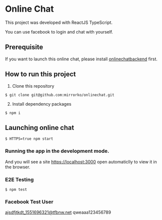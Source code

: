 # Online Chat

This project was developed with ReactJS TypeScript.

You can use facebook to login and chat with yourself.

## Prerequisite

If you want to launch this online chat, please install [onlinechatbackend](https://github.com/mirrorko/onlinechatbackend) first.

## How to run this project

1. Clone this repository

```
$ git clone git@github.com:mirrorko/onlinechat.git
```

2. Install dependency packages

```
$ npm i
```

## Launching online chat

```
$ HTTPS=true npm start
```

### Running the app in the development mode.

And you will see a site [https://localhost:3000](https://localhost:3000) open automaticlly to view it in the browser.

### E2E Testing

```
$ npm test
```

### Facebook Test User

ajsdfjtkdt_1551696321@tfbnw.net
qweaaa123456789

